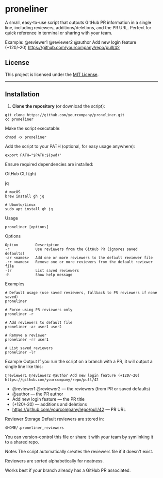 # proneliner

A small, easy-to-use script that outputs GitHub PR information in a single line, including reviewers, additions/deletions, and the PR URL. Perfect for quick reference in terminal or sharing with your team.

Example: @reviewer1 @reviewer2 @author Add new login feature (+120/-20) https://github.com/yourcompany/repo/pull/42

## License

This project is licensed under the [MIT License](LICENSE).

---

## Installation

1. **Clone the repository** (or download the script):

```
git clone https://github.com/yourcompany/proneliner.git
cd proneliner
```
Make the script executable:

```
chmod +x proneliner
```
Add the script to your PATH (optional, for easy usage anywhere):

```
export PATH="$PATH:$(pwd)"
```
Ensure required dependencies are installed:

GitHub CLI (gh)

jq

```
# macOS
brew install gh jq

# Ubuntu/Linux
sudo apt install gh jq
```
Usage

```
proneliner [options]
```
Options

```
Option	      Description
-r	          Use reviewers from the GitHub PR (ignores saved defaults)
-ar <names>	  Add one or more reviewers to the default reviewer file
-rr <names>	  Remove one or more reviewers from the default reviewer file
-lr	          List saved reviewers
-h	          Show help message
```
Examples

```
# Default usage (use saved reviewers, fallback to PR reviewers if none saved)
proneliner

# Force using PR reviewers only
proneliner -r

# Add reviewers to default file
proneliner -ar user1 user2

# Remove a reviewer
proneliner -rr user1

# List saved reviewers
proneliner -lr
```

Example Output
If you run the script on a branch with a PR, it will output a single line like this:

```
@reviewer1 @reviewer2 @author Add new login feature (+120/-20) https://github.com/yourcompany/repo/pull/42
```
- @reviewer1 @reviewer2 — the reviewers (from PR or saved defaults)
- @author — the PR author
- Add new login feature — the PR title
- (+120/-20) — additions and deletions
- https://github.com/yourcompany/repo/pull/42 — PR URL

Reviewer Storage
Default reviewers are stored in:

```
$HOME/.proneliner_reviewers
```
You can version-control this file or share it with your team by symlinking it to a shared repo.

Notes
The script automatically creates the reviewers file if it doesn't exist.

Reviewers are sorted alphabetically for neatness.

Works best if your branch already has a GitHub PR associated.
